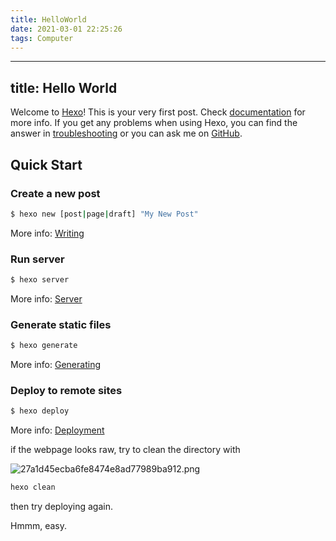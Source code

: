 ```yaml
---
title: HelloWorld
date: 2021-03-01 22:25:26
tags: Computer
---
```

---
title: Hello World
---
Welcome to [Hexo](https://hexo.io/)! This is your very first post. Check [documentation](https://hexo.io/docs/) for more info. If you get any problems when using Hexo, you can find the answer in [troubleshooting](https://hexo.io/docs/troubleshooting.html) or you can ask me on [GitHub](https://github.com/hexojs/hexo/issues).

## Quick Start

### Create a new post

``` bash
$ hexo new [post|page|draft] "My New Post"
```

More info: [Writing](https://hexo.io/docs/writing.html)

### Run server

``` bash
$ hexo server
```

More info: [Server](https://hexo.io/docs/server.html)

### Generate static files

``` bash
$ hexo generate
```

More info: [Generating](https://hexo.io/docs/generating.html)

### Deploy to remote sites

``` bash
$ hexo deploy
```

More info: [Deployment](https://hexo.io/docs/one-command-deployment.html)

if the webpage looks raw, try to clean the directory with 

![27a1d45ecba6fe8474e8ad77989ba912.png](./27a1d45ecba6fe8474e8ad77989ba912.png)

```bash
hexo clean
```

then try deploying again.

Hmmm, easy.